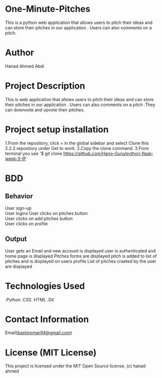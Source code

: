 # One-Minute-Pitches
This is a python web application that allows users to pitch their ideas and can store their pitches in our application . Users can also comments on a pitch.
# Author
Hanad Ahmed Abdi
# Project Description
This is web application that allows users to pitch their ideas and can store their pitches in our application . Users can also comments on a pitch .They can downvote and upvote their pitches.
# Project setup installation
1.From the repository, click + in the global sidebar and select Clone this 2.2.2.repository under Get to work.
2.Copy the clone command.
3.From terminal you use '$ git clone https://github.com/Hano-Guru/python-flask-week-3-IP

# BDD

## Behavior	
User sign-up	
User logins	
User clicks on pitches button	
User clicks on add pitches button	
User clicks on profile

## Output
User gets an Email and new account is displayed
user is authenticated and home page is displayed
Pitches forms are displayed
pitch is added to list of pitches and is displayed on users profile
List of pitches craeted by the user are displayed

# Technologies Used
.Python
.CSS
.HTML
.Git

# Contact Information
 Email(bashiromar94@gmail.com)

# License (MIT License)
This project is licensed under the MIT Open Source license, (c) hanad ahmed
 